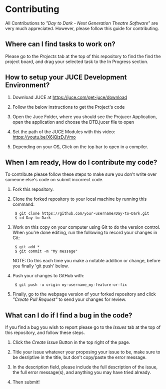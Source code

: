 Contributing
============

All Contributions to *"Day to Dark - Next Generation Theatre Software"* are very much appreciated.  However, please follow this guide for contributing.

## Where can I find tasks to work on?

Please go to the *Projects* tab at the top of this repository to find the find the project board, and drag your selected task to the In Progress section.

## How to setup your JUCE Development Environment?

1. Download JUCE at https://juce.com/get-juce/download

2. Follow the below instructions to get the Project's code

3. Open the Juce Folder, where you should see the Projucer Application, open the application and choose the DTD.jucer file to open

4. Set the path of the JUCE Modules with this video: https://youtu.be/X6jQizDJVmo

5. Depending on your OS, Click on the top bar to open in a compiler.

## When I am ready, How do I contribute my code?

To contribute please follow these steps to make sure you don't write over someone else's code on submit incorrect code.

1. Fork this repository.

2. Clone the forked repository to your local machine by running this command:

        $ git clone https://github.com/your-username/Day-to-Dark.git
        $ cd Day-to-Dark

3. Work on this copy on your computer using Git to do the version control. When you're done editing, run the following to record your changes in Git:

        $ git add *
        $ git commit -m "My message"
        
   NOTE: Do this each time you make a notable addition or change, before you finally 'git push' below.

4. Push your changes to GitHub with:

        $ git push -u origin my-username_my-feature-or-fix

5. Finally, go to the webpage version of your forked repository and click *"Create Pull Request"* to send your changes for review.

## What can I do if I find a bug in the code?

If you find a bug you wish to report please go to the *Issues* tab at the top of this repository, and follow these steps.

1. Click the *Create Issue* Button in the top right of the page.

2. Title your issue whatever your proposing your issue to be, make sure to be desriptive in the title, but don't copy/paste the error message.

3. In the description field, please include the full description of the issue, the full error message(s), and anything you may have tried already.

4.  Then submit!
